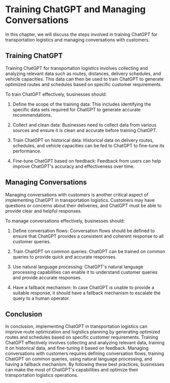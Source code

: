 Training ChatGPT and Managing Conversations
=============================================================================================================

In this chapter, we will discuss the steps involved in training ChatGPT for transportation logistics and managing conversations with customers.

Training ChatGPT
----------------

Training ChatGPT for transportation logistics involves collecting and analyzing relevant data such as routes, distances, delivery schedules, and vehicle capacities. This data can then be used to train ChatGPT to generate optimized routes and schedules based on specific customer requirements.

To train ChatGPT effectively, businesses should:

1. Define the scope of the training data: This includes identifying the specific data sets required for ChatGPT to generate accurate recommendations.

2. Collect and clean data: Businesses need to collect data from various sources and ensure it is clean and accurate before training ChatGPT.

3. Train ChatGPT on historical data: Historical data on delivery routes, schedules, and vehicle capacities can be fed to ChatGPT to fine-tune its performance.

4. Fine-tune ChatGPT based on feedback: Feedback from users can help improve ChatGPT's accuracy and effectiveness over time.

Managing Conversations
----------------------

Managing conversations with customers is another critical aspect of implementing ChatGPT in transportation logistics. Customers may have questions or concerns about their deliveries, and ChatGPT must be able to provide clear and helpful responses.

To manage conversations effectively, businesses should:

1. Define conversation flows: Conversation flows should be defined to ensure that ChatGPT provides a consistent and coherent response to all customer queries.

2. Train ChatGPT on common queries: ChatGPT can be trained on common queries to provide quick and accurate responses.

3. Use natural language processing: ChatGPT's natural language processing capabilities can enable it to understand customer queries and provide accurate responses.

4. Have a fallback mechanism: In case ChatGPT is unable to provide a suitable response, it should have a fallback mechanism to escalate the query to a human operator.

Conclusion
----------

In conclusion, implementing ChatGPT in transportation logistics can improve route optimization and logistics planning by generating optimized routes and schedules based on specific customer requirements. Training ChatGPT effectively involves collecting and analyzing relevant data, training it on historical data, and fine-tuning it based on feedback. Managing conversations with customers requires defining conversation flows, training ChatGPT on common queries, using natural language processing, and having a fallback mechanism. By following these best practices, businesses can make the most of ChatGPT's capabilities and optimize their transportation logistics operations.


